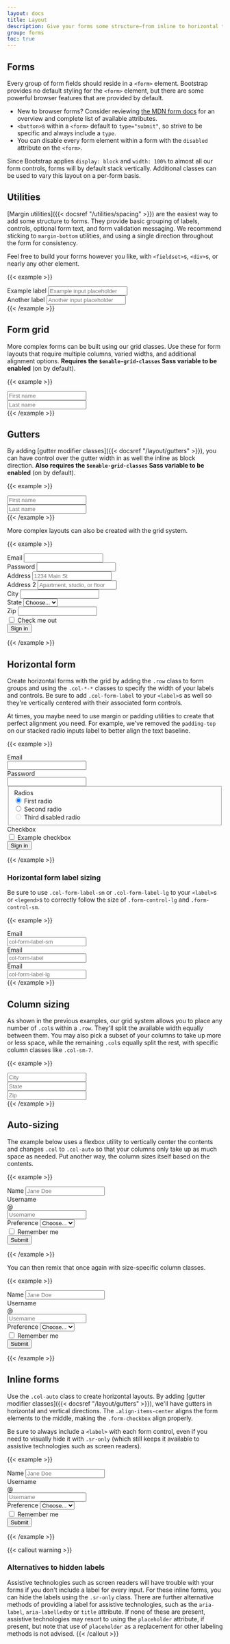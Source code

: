 ```yaml
---
layout: docs
title: Layout
description: Give your forms some structure—from inline to horizontal to custom grid implementations—with our form layout options.
group: forms
toc: true
---
```


## Forms

Every group of form fields should reside in a `<form>` element. Bootstrap provides no default styling for the `<form>` element, but there are some powerful browser features that are provided by default.

- New to browser forms? Consider reviewing [the MDN form docs](https://developer.mozilla.org/en-US/docs/Web/HTML/Element/form) for an overview and complete list of available attributes.
- `<button>`s within a `<form>` default to `type="submit"`, so strive to be specific and always include a `type`.
- You can disable every form element within a form with the `disabled` attribute on the `<form>`.

Since Bootstrap applies `display: block` and `width: 100%` to almost all our form controls, forms will by default stack vertically. Additional classes can be used to vary this layout on a per-form basis.

## Utilities

[Margin utilities]({{< docsref "/utilities/spacing" >}}) are the easiest way to add some structure to forms. They provide basic grouping of labels, controls, optional form text, and form validation messaging. We recommend sticking to `margin-bottom` utilities, and using a single direction throughout the form for consistency.

Feel free to build your forms however you like, with `<fieldset>`s, `<div>`s, or nearly any other element.

{{< example >}}
<div class="mb-3">
  <label for="formGroupExampleInput" class="form-label">Example label</label>
  <input type="text" class="form-control" id="formGroupExampleInput" placeholder="Example input placeholder">
</div>
<div class="mb-3">
  <label for="formGroupExampleInput2" class="form-label">Another label</label>
  <input type="text" class="form-control" id="formGroupExampleInput2" placeholder="Another input placeholder">
</div>
{{< /example >}}

## Form grid

More complex forms can be built using our grid classes. Use these for form layouts that require multiple columns, varied widths, and additional alignment options. **Requires the `$enable-grid-classes` Sass variable to be enabled** (on by default).

{{< example >}}
<div class="row">
  <div class="col">
    <input type="text" class="form-control" placeholder="First name" aria-label="First name">
  </div>
  <div class="col">
    <input type="text" class="form-control" placeholder="Last name" aria-label="Last name">
  </div>
</div>
{{< /example >}}

## Gutters

By adding [gutter modifier classes]({{< docsref "/layout/gutters" >}}), you can have control over the gutter width in as well the inline as block direction. **Also requires the `$enable-grid-classes` Sass variable to be enabled** (on by default).

{{< example >}}
<div class="row g-3">
  <div class="col">
    <input type="text" class="form-control" placeholder="First name" aria-label="First name">
  </div>
  <div class="col">
    <input type="text" class="form-control" placeholder="Last name" aria-label="Last name">
  </div>
</div>
{{< /example >}}

More complex layouts can also be created with the grid system.

{{< example >}}
<form class="row g-3">
  <div class="col-md-6">
    <label for="inputEmail4" class="form-label">Email</label>
    <input type="email" class="form-control" id="inputEmail4">
  </div>
  <div class="col-md-6">
    <label for="inputPassword4" class="form-label">Password</label>
    <input type="password" class="form-control" id="inputPassword4">
  </div>
  <div class="col-12">
    <label for="inputAddress" class="form-label">Address</label>
    <input type="text" class="form-control" id="inputAddress" placeholder="1234 Main St">
  </div>
  <div class="col-12">
    <label for="inputAddress2" class="form-label">Address 2</label>
    <input type="text" class="form-control" id="inputAddress2" placeholder="Apartment, studio, or floor">
  </div>
  <div class="col-md-6">
    <label for="inputCity" class="form-label">City</label>
    <input type="text" class="form-control" id="inputCity">
  </div>
  <div class="col-md-4">
    <label for="inputState" class="form-label">State</label>
    <select id="inputState" class="form-select">
      <option selected>Choose...</option>
      <option>...</option>
    </select>
  </div>
  <div class="col-md-2">
    <label for="inputZip" class="form-label">Zip</label>
    <input type="text" class="form-control" id="inputZip">
  </div>
  <div class="col-12">
    <div class="form-check">
      <input class="form-check-input" type="checkbox" id="gridCheck">
      <label class="form-check-label" for="gridCheck">
        Check me out
      </label>
    </div>
  </div>
  <div class="col-12">
    <button type="submit" class="btn btn-primary">Sign in</button>
  </div>
</form>
{{< /example >}}

## Horizontal form

Create horizontal forms with the grid by adding the `.row` class to form groups and using the `.col-*-*` classes to specify the width of your labels and controls. Be sure to add `.col-form-label` to your `<label>`s as well so they're vertically centered with their associated form controls.

At times, you maybe need to use margin or padding utilities to create that perfect alignment you need. For example, we've removed the `padding-top` on our stacked radio inputs label to better align the text baseline.

{{< example >}}
<form>
  <div class="row mb-3">
    <label for="inputEmail3" class="col-sm-2 col-form-label">Email</label>
    <div class="col-sm-10">
      <input type="email" class="form-control" id="inputEmail3">
    </div>
  </div>
  <div class="row mb-3">
    <label for="inputPassword3" class="col-sm-2 col-form-label">Password</label>
    <div class="col-sm-10">
      <input type="password" class="form-control" id="inputPassword3">
    </div>
  </div>
  <fieldset>
    <div class="row mb-3">
      <legend class="col-form-label col-sm-2 pt-0">Radios</legend>
      <div class="col-sm-10">
        <div class="form-check">
          <input class="form-check-input" type="radio" name="gridRadios" id="gridRadios1" value="option1" checked>
          <label class="form-check-label" for="gridRadios1">
            First radio
          </label>
        </div>
        <div class="form-check">
          <input class="form-check-input" type="radio" name="gridRadios" id="gridRadios2" value="option2">
          <label class="form-check-label" for="gridRadios2">
            Second radio
          </label>
        </div>
        <div class="form-check disabled">
          <input class="form-check-input" type="radio" name="gridRadios" id="gridRadios3" value="option3" disabled>
          <label class="form-check-label" for="gridRadios3">
            Third disabled radio
          </label>
        </div>
      </div>
    </div>
  </fieldset>
  <div class="row mb-3">
    <div class="col-form-label col-sm-2 pt-0">Checkbox</div>
    <div class="col-sm-10">
      <div class="form-check">
        <input class="form-check-input" type="checkbox" id="gridCheck1">
        <label class="form-check-label" for="gridCheck1">
          Example checkbox
        </label>
      </div>
    </div>
  </div>
  <button type="submit" class="btn btn-primary">Sign in</button>
</form>
{{< /example >}}

### Horizontal form label sizing

Be sure to use `.col-form-label-sm` or `.col-form-label-lg` to your `<label>`s or `<legend>`s to correctly follow the size of `.form-control-lg` and `.form-control-sm`.

{{< example >}}
<div class="row mb-3">
  <label for="colFormLabelSm" class="col-sm-2 col-form-label col-form-label-sm">Email</label>
  <div class="col-sm-10">
    <input type="email" class="form-control form-control-sm" id="colFormLabelSm" placeholder="col-form-label-sm">
  </div>
</div>
<div class="row mb-3">
  <label for="colFormLabel" class="col-sm-2 col-form-label">Email</label>
  <div class="col-sm-10">
    <input type="email" class="form-control" id="colFormLabel" placeholder="col-form-label">
  </div>
</div>
<div class="row">
  <label for="colFormLabelLg" class="col-sm-2 col-form-label col-form-label-lg">Email</label>
  <div class="col-sm-10">
    <input type="email" class="form-control form-control-lg" id="colFormLabelLg" placeholder="col-form-label-lg">
  </div>
</div>
{{< /example >}}

## Column sizing

As shown in the previous examples, our grid system allows you to place any number of `.col`s within a `.row`. They'll split the available width equally between them. You may also pick a subset of your columns to take up more or less space, while the remaining `.col`s equally split the rest, with specific column classes like `.col-sm-7`.

{{< example >}}
<div class="row g-3">
  <div class="col-sm-7">
    <input type="text" class="form-control" placeholder="City" aria-label="City">
  </div>
  <div class="col-sm">
    <input type="text" class="form-control" placeholder="State" aria-label="State">
  </div>
  <div class="col-sm">
    <input type="text" class="form-control" placeholder="Zip" aria-label="Zip">
  </div>
</div>
{{< /example >}}

## Auto-sizing

The example below uses a flexbox utility to vertically center the contents and changes `.col` to `.col-auto` so that your columns only take up as much space as needed. Put another way, the column sizes itself based on the contents.

{{< example >}}
<form class="row gy-2 gx-3 align-items-center">
  <div class="col-auto">
    <label class="sr-only" for="autoSizingInput">Name</label>
    <input type="text" class="form-control" id="autoSizingInput" placeholder="Jane Doe">
  </div>
  <div class="col-auto">
    <label class="sr-only" for="autoSizingInputGroup">Username</label>
    <div class="input-group">
      <div class="input-group-text">@</div>
      <input type="text" class="form-control" id="autoSizingInputGroup" placeholder="Username">
    </div>
  </div>
  <div class="col-auto">
    <label class="sr-only" for="autoSizingSelect">Preference</label>
    <select class="form-select" id="autoSizingSelect">
      <option selected>Choose...</option>
      <option value="1">One</option>
      <option value="2">Two</option>
      <option value="3">Three</option>
    </select>
  </div>
  <div class="col-auto">
    <div class="form-check">
      <input class="form-check-input" type="checkbox" id="autoSizingCheck">
      <label class="form-check-label" for="autoSizingCheck">
        Remember me
      </label>
    </div>
  </div>
  <div class="col-auto">
    <button type="submit" class="btn btn-primary">Submit</button>
  </div>
</form>
{{< /example >}}

You can then remix that once again with size-specific column classes.

{{< example >}}
<form class="row gx-3 gy-2 align-items-center">
  <div class="col-sm-3">
    <label class="sr-only" for="specificSizeInputName">Name</label>
    <input type="text" class="form-control" id="specificSizeInputName" placeholder="Jane Doe">
  </div>
  <div class="col-sm-3">
    <label class="sr-only" for="specificSizeInputGroupUsername">Username</label>
    <div class="input-group">
      <div class="input-group-text">@</div>
      <input type="text" class="form-control" id="specificSizeInputGroupUsername" placeholder="Username">
    </div>
  </div>
  <div class="col-sm-3">
    <label class="sr-only" for="specificSizeSelect">Preference</label>
    <select class="form-select" id="specificSizeSelect">
      <option selected>Choose...</option>
      <option value="1">One</option>
      <option value="2">Two</option>
      <option value="3">Three</option>
    </select>
  </div>
  <div class="col-auto">
    <div class="form-check">
      <input class="form-check-input" type="checkbox" id="autoSizingCheck2">
      <label class="form-check-label" for="autoSizingCheck2">
        Remember me
      </label>
    </div>
  </div>
  <div class="col-auto">
    <button type="submit" class="btn btn-primary">Submit</button>
  </div>
</form>
{{< /example >}}

## Inline forms

Use the `.col-auto` class to create horizontal layouts. By adding [gutter modifier classes]({{< docsref "/layout/gutters" >}}), we'll have gutters in horizontal and vertical directions. The `.align-items-center` aligns the form elements to the middle, making the `.form-checkbox` align properly.

Be sure to always include a `<label>` with each form control, even if you need to visually hide it with `.sr-only` (which still keeps it available to assistive technologies such as screen readers).

{{< example >}}
<form class="row row-cols-md-auto g-3 align-items-center">
  <div class="col-12">
    <label class="sr-only" for="inlineFormInputName">Name</label>
    <input type="text" class="form-control" id="inlineFormInputName" placeholder="Jane Doe">
  </div>

  <div class="col-12">
    <label class="sr-only" for="inlineFormInputGroupUsername">Username</label>
    <div class="input-group">
      <div class="input-group-text">@</div>
      <input type="text" class="form-control" id="inlineFormInputGroupUsername" placeholder="Username">
    </div>
  </div>

  <div class="col-12">
    <label class="sr-only" for="inlineFormSelectPref">Preference</label>
    <select class="form-select" id="inlineFormSelectPref">
      <option selected>Choose...</option>
      <option value="1">One</option>
      <option value="2">Two</option>
      <option value="3">Three</option>
    </select>
  </div>

  <div class="col-12">
    <div class="form-check">
      <input class="form-check-input" type="checkbox" id="inlineFormCheck">
      <label class="form-check-label" for="inlineFormCheck">
        Remember me
      </label>
    </div>
  </div>

  <div class="col-12">
    <button type="submit" class="btn btn-primary">Submit</button>
  </div>
</form>
{{< /example >}}

{{< callout warning >}}
### Alternatives to hidden labels

Assistive technologies such as screen readers will have trouble with your forms if you don't include a label for every input. For these inline forms, you can hide the labels using the `.sr-only` class. There are further alternative methods of providing a label for assistive technologies, such as the `aria-label`, `aria-labelledby` or `title` attribute. If none of these are present, assistive technologies may resort to using the `placeholder` attribute, if present, but note that use of `placeholder` as a replacement for other labeling methods is not advised.
{{< /callout >}}
